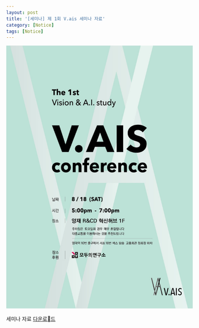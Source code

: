 ```yaml
---
layout: post
title: '[세미나] 제 1회 V.ais 세미나 자료'
category: [Notice]
tags: [Notice]
---
```


<img src="/public/img/v_ais/poster.jpeg" >

세미나 자료 [다운로드](https://github.com/V-AIS/v-ais.github.io/raw/master/files/The_1st_V_ais_Seminar.zip)
